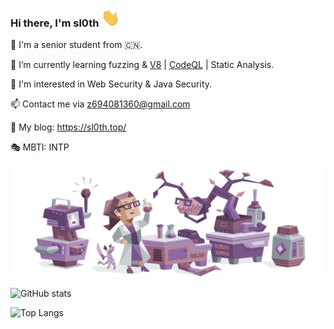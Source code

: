 ### Hi there, I'm sl0th <img src="./img/Hi.gif" width="30px"> 

🏫 I'm a senior student from 🇨🇳.

🌱 I’m currently learning fuzzing & [V8](https://github.com/v8/v8) | [CodeQL](https://github.com/github/codeql) | Static Analysis.

🤩 I'm interested in Web Security & Java Security.

📫 Contact me via z694081360@gmail.com

📃 My blog: https://sl0th.top/

🎭 MBTI: INTP

<img src="./img/INTP.svg" > 

![ GitHub stats](https://github-readme-stats.vercel.app/api?username=sloth31&show_icons=true&theme=dracula)


![Top Langs](https://github-readme-stats.vercel.app/api/top-langs/?username=sloth31&hide=html,css&theme=dracula)

<!--
**sloth31/sloth31** is a ✨ _special_ ✨ repository because its `README.md` (this file) appears on your GitHub profile.

Here are some ideas to get you started:

- 🔭 I’m currently working on ...
- 🌱 I’m currently learning ...
- 👯 I’m looking to collaborate on ...
- 🤔 I’m looking for help with ...
- 💬 Ask me about ...
- 📫 How to reach me: ...
- 😄 Pronouns: ...
- ⚡ Fun fact: ...
-->

